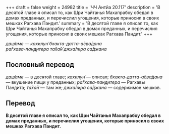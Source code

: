 +++
draft = false
weight = 24982
title = 'ЧЧ Антйа 20.117'
description = 'В десятой главе я описал то, как Шри Чайтанья Махапрабху обедал в домах преданных, и перечислил угощения, которые приносил в своих мешках Рагхава Пандит.'
summary = 'В десятой главе я описал то, как Шри Чайтанья Махапрабху обедал в домах преданных, и перечислил угощения, которые приносил в своих мешках Рагхава Пандит.'
+++

_даш́аме — кахилун̇ бхакта-датта-а̄сва̄дана  
ра̄гхава-пан̣д̣итера та̄ха̄н̇ джха̄лира са̄джана_

## Пословный перевод

_даш́аме_ — в десятой главе; _кахилун̇_ — описал; _бхакта_\-_датта_\-_а̄сва̄дана_ — вкушение пищи у преданных; _ра̄гхава_\-_пан̣д̣итера_ — Рагхавы Пандита; _та̄ха̄н̇_ — там же; _джха̄лира_ _са̄джана_ — содержимое мешков.

## Перевод

**В десятой главе я описал то, как Шри Чайтанья Махапрабху обедал в домах преданных, и перечислил угощения, которые приносил в своих мешках Рагхава Пандит.**
